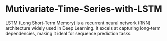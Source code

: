 # Mutivariate-Time-Series-with-LSTM
LSTM (Long Short-Term Memory) is a recurrent neural network (RNN) architecture widely used in Deep Learning. It excels at capturing long-term dependencies, making it ideal for sequence prediction tasks.
